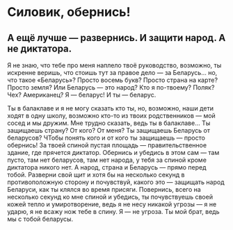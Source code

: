 # Силовик, обернись!

## А ещё лучше — развернись. И защити народ. А не диктатора.

Я не знаю, что тебе про меня наплело твоё руководство, возможно, ты искренне веришь, что стоишь тут за правое дело — за Беларусь… но, что такое «Беларусь»? Просто восемь букв? Просто страна на карте? Просто земля? Или Беларусь — это народ? Кто я по-твоему? Поляк? Чех? Американец? Я — беларус! И ты — беларус. 

Ты в балаклаве и я не могу сказать кто ты, но, возможно, наши дети ходят в одну школу, возможно кто-то из твоих родственников — мой сосед и мы дружим. Мне трудно сказать, ведь ты в балаклаве… Ты защищаешь страну? От кого? От меня? Ты защищаешь Беларусь от беларусов? ЧТобы понять кого и от кого ты защищаешь — просто обернись! За твоей спиной пустая площадь — правительственное здание, где прячется диктатор. Обернись и убедись в этом сам — там пусто, там нет беларусов, там нет народа, у тебя за спиной кроме диктатора никого нет. А народ, страна и Беларусь — прямо перед тобой. Разверни свой щит и хотя бы на несколько секунд в противоположную сторону и почувствуй, какого это — защищать народ Беларуси, как ты клялся во время присяги. Повернись, всего на несколько секунд ко мне спиной и убедись, ты почувствуешь своей кожей тепло и умиротворение, ведь я не несу никакой угрозы — я не ударю, я не всажу нож тебе в спину. Я — не угроза. Ты мой брат, ведь мы с тобой беларусы.
